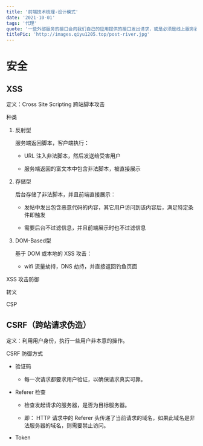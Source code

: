 ```yaml
---
title: '前端技术梳理-设计模式'
date: '2021-10-01'
tags: '代理'
quote: '一些外部服务的接口会向我们自己的应用提供的接口发出请求，或是必须是线上服务器调用比如微信的 `jssdk` ，但是我们开发都是在本地完成...'
titlePic: 'http://images.qiyu1205.top/post-river.jpg'
---
```


# 安全
## XSS

定义：Cross Site Scripting 跨站脚本攻击

种类

1. 反射型
   
   服务端返回脚本，客户端执行：
   
   + URL 注入非法脚本，然后发送给受害用户
   
   + 服务端返回的富文本中包含非法脚本，被直接展示

2. 存储型
   
   后台存储了非法脚本，并且前端直接展示：
   
   + 发帖中发出包含恶意代码的内容，其它用户访问到该内容后，满足特定条件即触发
   
   + 需要后台不过滤信息，并且前端展示时也不过滤信息

3. DOM-Based型
   
   基于 DOM 或本地的 XSS 攻击：
   
   + wifi 流量劫持，DNS 劫持，并直接返回钓鱼页面

XSS 攻击防御

转义

CSP

## CSRF（跨站请求伪造）

定义：利用用户身份，执行一些用户非本意的操作。

CSRF 防御方式

+ 验证码
  
  + 每一次请求都要求用户验证，以确保请求真实可靠。

+ Referer 检查
  
  + 检查发起请求的服务器，是否为目标服务器。
  
  + 即： HTTP 请求中的 Referer 头传递了当前请求的域名，如果此域名是非法服务器的域名，则需要禁止访问。

+ Token